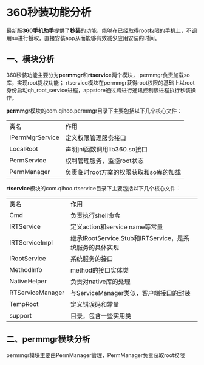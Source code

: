 # 360秒装功能分析
最新版**360手机助手**提供了**秒装**的功能，能够在已经取得root权限的手机上，不调用su进行授权，直接安装app从而能够有效减少应用安装的时间。

## 一、模块分析
360秒装功能主要分为**permmgr**和**rtservice**两个模块， permmgr负责加载so库，实现root提权功能； rtservice模块在permmgr获得root权限的基础上以root身份启动qh_root_service进程，appstore通过跨进行通讯控制该进程执行秒装操作。

**permmgr**模块的com.qihoo.permmgr目录下主要包括以下几个核心文件：
<table>
<tr><td>类名</td><td>作用</td></tr>
<tr><td>IPermMgrService</td><td>定义权限管理服务接口</td></tr>
<tr><td>LocalRoot</td><td>声明jni函数调用lib360.so接口</td></tr>
<tr><td>PermService</td><td>权利管理服务，监控root状态</td></tr>
<tr><td>PermManager</td><td>负责临时root方案的权限获取和so库的加载</td></tr>
</table>

**rtservice**模块的com.qihoo.rtservice目录下主要包括以下几个核心文件：
<table>
<tr><td>类名</td> <td>作用</td></tr>
<tr><td>Cmd</td> <td>负责执行shell命令</td></tr>
<tr><td>IRTService</td> <td>定义action和service name等常量</td></tr>
<tr><td>IRTServiceImpl</td> <td>继承IRootService.Stub和IRTService，是系统服务的具体实现</td></tr>
<tr><td>IRootService</td> <td>系统服务的接口</td></tr>
<tr><td>MethodInfo</td> <td>method的接口实体类</td></tr>
<tr><td>NativeHelper</td> <td>负责对native库的处理</td></tr>
<tr><td>RTServiceManager</td> <td>与ServiceManager类似，客户端接口的封装</td></tr>
<tr><td>TempRoot</td> <td>定义错误码和常量</td></tr>
<tr><td>support</td> <td>目录，包含一些实用类</td></tr>
</table>

## 二、permmgr模块分析
permmgr模块主要由PermManager管理，PermManager负责获取root权限

